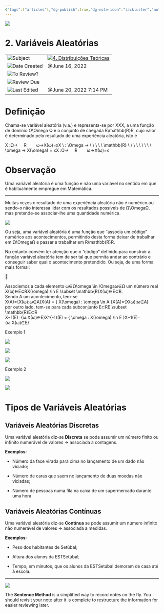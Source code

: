 ```yaml
---
{"tags":["articles"],"dg-publish":true,"dg-note-icon":"lackluster","noteIcon":"lackluster","permalink":"/04-resources-material-para-zettel/elearning/2-variaveis-aleatorias/","dgPassFrontmatter":true,"created":"2025-10-16T10:22:01.618+01:00","updated":"2025-10-23T12:58:26.601+01:00"}
---
```

 

![](Dashboard/Attachments/icons_notes--sentence%209.png)

# 2. Variáveis Aleatórias

|   |   |
|---|---|
|![](Dashboard/Attachments/arrow-northeast_gray%201180.svg)Subject|[![](Dashboard/Attachments/icons_graduate%209.png)4. Distribuições Teóricas](../Subjects/4%20Distribui%C3%A7%C3%B5es%20Te%C3%B3ricas%209a10eaba10f74467ae7119be5e92ac2f.html)|
|![](Dashboard/Attachments/calendar_gray%201242.svg)Date Created|@June 16, 2022|
|![](Dashboard/Attachments/checkmark-square_gray%20661.svg)To Review?||
|![](Dashboard/Attachments/formula_gray%20480.svg)Review Due||
|![](Dashboard/Attachments/clock_gray%20112.svg)Last Edited|@June 20, 2022 7:14 PM|

# Definição

Chama-se variável aleatória (v.a.) e representa-se por XXX﻿, a uma função de domínio Ω\Omega Ω﻿ e o conjunto de chegada R\mathbb{R}R﻿, cujo valor é determinado pelo resultado de uma experiência aleatória, isto é

X :Ω→     R        ω→X(ω)=xX \ : \Omega → \ \ \ \ \ \mathbb{R} \\ \ \ \ \ \ \ \ \ \omega → X(\omega) = xX :Ω→     R        ω→X(ω)=x﻿

# Observação

Uma variável aleatória é uma função e não uma variável no sentido em que é habitualmente empregue em Matemática.

---

Muitas vezes o resultado de uma experiência aleatória não é numérico ou sendo-o não interessa lidar com os resultados possíveis de Ω\OmegaΩ﻿, mas pretende-se associar-lhe uma quantidade numérica.

[![](Dashboard/Attachments/2F72AD80-6512-4551-89F6-9251110BCFDD.jpeg)](2%20Vari%C3%A1veis%20Aleat%C3%B3rias/2F72AD80-6512-4551-89F6-9251110BCFDD.jpeg)

Ou seja, uma variável aleatória é uma função que “associa um código” numérico aos acontecimentos, permitindo desta forma deixar de trabalhar em Ω\OmegaΩ﻿ e passar a trabalhar em R\mathbb{R}R﻿.

No entanto convém ter atenção que o “código” definido para construir a função variável aleatória tem de ser tal que permita andar ao contrário e conseguir saber qual o acontecimento pretendido. Ou seja, de uma forma mais formal:

🧮

Associemos a cada elemento ω∈Ω\omega \in \Omegaω∈Ω﻿ um número real X(ω)∈E⊂RX(\omega) \in E \subset \mathbb{R}X(ω)∈E⊂R﻿.  
Sendo A um acontecimento, tem-se  
X(A)={X(ω):ω∈A}X(A) = \{ X(\omega) : \omega \in A \}X(A)={X(ω):ω∈A}﻿  
por outro lado, tem-se para cada subconjunto E⊂RE \subset \mathbb{R}E⊂R﻿  
X−1(E)={ω:X(ω)∈E}X^{-1}(E) = \{ \omega : X(\omega) \in E \}X−1(E)={ω:X(ω)∈E}﻿

Exemplo 1

[![](Dashboard/Attachments/02B17B9B-9490-42AC-AE69-2E5CA87D3492.jpeg)](2%20Vari%C3%A1veis%20Aleat%C3%B3rias/02B17B9B-9490-42AC-AE69-2E5CA87D3492.jpeg)

[![](Dashboard/Attachments/203E4127-B5D3-4519-95B8-ACFF04A9018E.jpeg)](2%20Vari%C3%A1veis%20Aleat%C3%B3rias/203E4127-B5D3-4519-95B8-ACFF04A9018E.jpeg)

[![](Dashboard/Attachments/1D1F63DB-2354-4315-8E2A-AD36A24CFC64.jpeg)](2%20Vari%C3%A1veis%20Aleat%C3%B3rias/1D1F63DB-2354-4315-8E2A-AD36A24CFC64.jpeg)

Exemplo 2

[![](Dashboard/Attachments/301DFA37-AB35-4E08-8A2A-29EEF0E87484.jpeg)](2%20Vari%C3%A1veis%20Aleat%C3%B3rias/301DFA37-AB35-4E08-8A2A-29EEF0E87484.jpeg)

[![](Dashboard/Attachments/2A889E60-AAA7-4AE0-A2ED-06EC95F96B8F.jpeg)](2%20Vari%C3%A1veis%20Aleat%C3%B3rias/2A889E60-AAA7-4AE0-A2ED-06EC95F96B8F.jpeg)

# Tipos de Variáveis Aleatórias

## Variáveis Aleatórias Discretas

Uma variável aleatória diz-se **Discreta** se pode assumir um número finito ou infinito numerável de valores → associada a contagens.

**Exemplos:**

- Número da face virada para cima no lançamento de um dado não viciado;

- Número de caras que saem no lançamento de duas moedas não viciadas;

- Número de pessoas numa fila na caixa de um supermercado durante uma hora.

## Variáveis Aleatórias Contínuas

Uma variável aleatória diz-se **Contínua** se pode assumir um número infinito não numerável de valores → associada a medidas.

**Exemplos:**

- Peso dos habitantes de Setúbal;

- Altura dos alunos da ESTSetúbal;

- Tempo, em minutos, que os alunos da ESTSetúbal demoram de casa até à escola.

---

![](Dashboard/Attachments/icons_questions%209.png)

The **Sentence Method** is a simplified way to record notes on the fly. You should revisit your note after it is complete to restructure the information for easier reviewing later.